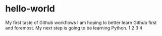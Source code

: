 # hello-world
My first taste of Github workflows
I am hoping to better learn Github first and foremost.
My next step is going to be learning Python.
1
2
3
4
